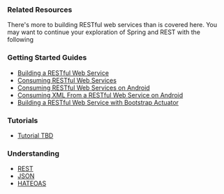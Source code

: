 ### Related Resources

There's more to building RESTful web services than is covered here. You may want to continue your exploration of Spring and REST with the following

### Getting Started Guides

* [Building a RESTful Web Service][gs-rest-service]
* [Consuming RESTful Web Services][gs-consuming-rest]
* [Consuming RESTful Web Services on Android][gs-consuming-rest-android]
* [Consuming XML From a RESTful Web Service on Android][gs-consuming-rest-xml-android]
* [Building a RESTful Web Service with Bootstrap Actuator][gs-actuator-service]

[gs-rest-service]: /guides/gs/rest-service/content
[gs-consuming-rest]: /guides/gs/consuming-rest/content
[gs-consuming-rest-android]: /guides/gs/consuming-rest-android/content
[gs-consuming-rest-xml-android]: /guides/gs/consuming-rest-xml-android/content
[gs-actuator-service]: /guides/gs/actuator-service/content

### Tutorials

* [Tutorial TBD][tut-tbd]

[tut-tbd]: /guides/tutorials/tbd

### Understanding

* [REST][u-rest]
* [JSON][u-json]
* [HATEOAS][u-hateoas]

[u-rest]: /understanding/rest
[u-json]: /understanding/json
[u-hateoas]: /understanding/hateoas
